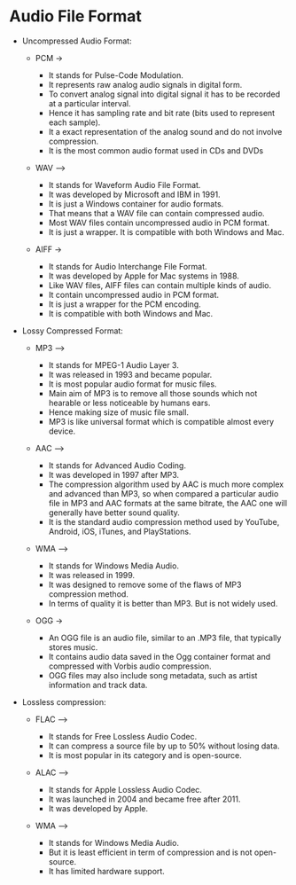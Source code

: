 # Audio File Format

- Uncompressed Audio Format:

  - PCM ->

    - It stands for Pulse-Code Modulation.
    - It represents raw analog audio signals in digital form.
    - To convert analog signal into digital signal it has to be recorded at a particular interval.
    - Hence it has sampling rate and bit rate (bits used to represent each sample).
    - It a exact representation of the analog sound and do not involve compression.
    - It is the most common audio format used in CDs and DVDs

  - WAV –>

    - It stands for Waveform Audio File Format.
    - It was developed by Microsoft and IBM in 1991.
    - It is just a Windows container for audio formats.
    - That means that a WAV file can contain compressed audio.
    - Most WAV files contain uncompressed audio in PCM format.
    - It is just a wrapper. It is compatible with both Windows and Mac.

  - AIFF ->
    - It stands for Audio Interchange File Format.
    - It was developed by Apple for Mac systems in 1988.
    - Like WAV files, AIFF files can contain multiple kinds of audio.
    - It contain uncompressed audio in PCM format.
    - It is just a wrapper for the PCM encoding.
    - It is compatible with both Windows and Mac.

- Lossy Compressed Format:

  - MP3 –>

    - It stands for MPEG-1 Audio Layer 3.
    - It was released in 1993 and became popular.
    - It is most popular audio format for music files.
    - Main aim of MP3 is to remove all those sounds which not hearable or less noticeable by humans ears.
    - Hence making size of music file small.
    - MP3 is like universal format which is compatible almost every device.

  - AAC –>

    - It stands for Advanced Audio Coding.
    - It was developed in 1997 after MP3.
    - The compression algorithm used by AAC is much more complex and advanced than MP3, so when compared a particular audio file in MP3 and AAC formats at the same bitrate, the AAC one will generally have better sound quality.
    - It is the standard audio compression method used by YouTube, Android, iOS, iTunes, and PlayStations.

  - WMA –>

    - It stands for Windows Media Audio.
    - It was released in 1999.
    - It was designed to remove some of the flaws of MP3 compression method.
    - In terms of quality it is better than MP3. But is not widely used.

  - OGG ->
    - An OGG file is an audio file, similar to an .MP3 file, that typically stores music.
    - It contains audio data saved in the Ogg container format and compressed with Vorbis audio compression.
    - OGG files may also include song metadata, such as artist information and track data.

- Lossless compression:

  - FLAC –>

    - It stands for Free Lossless Audio Codec.
    - It can compress a source file by up to 50% without losing data.
    - It is most popular in its category and is open-source.

  - ALAC –>

    - It stands for Apple Lossless Audio Codec.
    - It was launched in 2004 and became free after 2011.
    - It was developed by Apple.

  - WMA –>
    - It stands for Windows Media Audio.
    - But it is least efficient in term of compression and is not open-source.
    - It has limited hardware support.
